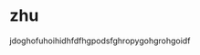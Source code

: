 # zhu
<!doctype html>
<html lang="en">
<head>
    <meta charset="UTF-8">
    <title>Document</title>
</head>
<body>
    <div>jdoghofuhoihidhfdfhgpodsfghropygohgrohgoidf</div>
</body>
</html>